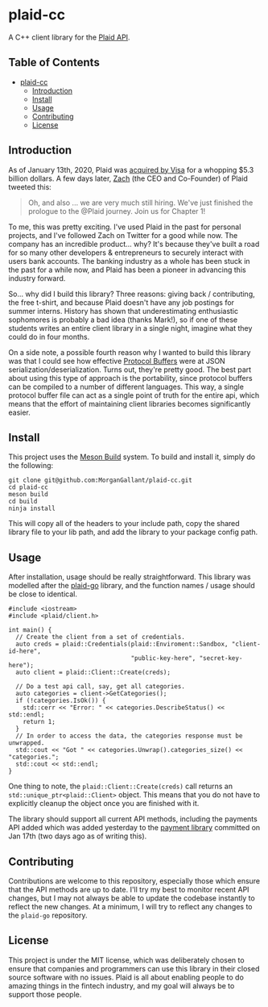 # plaid-cc

A C++ client library for the [Plaid API](https://plaid.com/docs).

## Table of Contents

- [plaid-cc](#plaid-cc)
  * [Introduction](#introduction)
  * [Install](#install)
  * [Usage](#usage)
  * [Contributing](#contributing)
  * [License](#license)

## Introduction

As of January 13th, 2020, Plaid was [acquired by Visa](https://blog.plaid.com/plaid-and-visa/) for a whopping $5.3 billion dollars. A few days later, [Zach](https://twitter.com/zachperret) (the CEO and Co-Founder) of Plaid tweeted this:

> Oh, and also ... we are very much still hiring. We've just finished the prologue to the @Plaid journey. Join us for Chapter 1!

To me, this was pretty exciting. I've used Plaid in the past for personal projects, and I've followed Zach on Twitter for a good while now. The company has an incredible product... why? It's because they've built a road for so many other developers & entrepreneurs to securely interact with users bank accounts. The banking industry as a whole has been stuck in the past for a while now, and Plaid has been a pioneer in advancing this industry forward. 

So... why did I build this library? Three reasons: giving back / contributing, the free t-shirt, and because Plaid doesn't have any job postings for summer interns. History has shown that underestimating enthusiastic sophomores is probably a bad idea (thanks Mark!), so if one of these students writes an entire client library in a single night, imagine what they could do in four months.

On a side note, a possible fourth reason why I wanted to build this library was that I could see how effective [Protocol Buffers](https://developers.google.com/protocol-buffers) were at JSON serialization/deserialization. Turns out, they're pretty good. The best part about using this type of approach is the portability, since protocol buffers can be compiled to a number of different languages. This way, a single protocol buffer file can act as a single point of truth for the entire api, which means that the effort of maintaining client libraries becomes significantly easier.

## Install

This project uses the [Meson Build](https://mesonbuild.com/) system. To build and install it, simply do the following:
```
git clone git@github.com:MorganGallant/plaid-cc.git
cd plaid-cc
meson build
cd build
ninja install
```
This will copy all of the headers to your include path, copy the shared library file to your lib path, and add the library to your package config path.

## Usage

After installation, usage should be really straightforward. This library was modelled after the [plaid-go](https://github.com/plaid/plaid-go) library, and the function names / usage should be close to identical.
```
#include <iostream>
#include <plaid/client.h>

int main() {
  // Create the client from a set of credentials.
  auto creds = plaid::Credentials(plaid::Enviroment::Sandbox, "client-id-here",
                                  "public-key-here", "secret-key-here");
  auto client = plaid::Client::Create(creds);

  // Do a test api call, say, get all categories.
  auto categories = client->GetCategories();
  if (!categories.IsOk()) {
    std::cerr << "Error: " << categories.DescribeStatus() << std::endl;
    return 1;
  }
  // In order to access the data, the categories response must be unwrapped.
  std::cout << "Got " << categories.Unwrap().categories_size() << "categories.";
  std::cout << std::endl;
}
```
One thing to note, the `plaid::Client::Create(creds)` call returns an `std::unique_ptr<plaid::Client>` object. This means that you do not have to explicitly cleanup the object once you are finished with it.

The library should support all current API methods, including the payments API added which was added yesterday to the [payment library](https://github.com/plaid/plaid-go/commit/d03fb88d4319479fd062f3c26b34b701477a7e9f) committed on Jan 17th (two days ago as of writing this).

## Contributing

Contributions are welcome to this repository, especially those which ensure that the API methods are up to date. I'll try my best to monitor recent API changes, but I may not always be able to update the codebase instantly to reflect the new changes. At a minimum, I will try to reflect any changes to the `plaid-go` repository.

## License

This project is under the MIT license, which was deliberately chosen to ensure that companies and programmers can use this library in their closed source software with no issues. Plaid is all about enabling people to do amazing things in the fintech industry, and my goal will always be to support those people.
